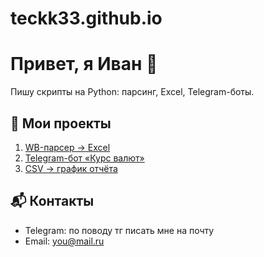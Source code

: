 # teckk33.github.io

# Привет, я Иван 👋
Пишу скрипты на Python: парсинг, Excel, Telegram-боты.

## 📂 Мои проекты
1. [WB-парсер → Excel](https://github.com/YOU/wb-parser)  
2. [Telegram-бот «Курс валют»](https://github.com/YOU/rate-bot)  
3. [CSV → график отчёта](https://github.com/YOU/csv-report)

## 📬 Контакты
- Telegram: по поводу тг писать мне на почту
- Email: you@mail.ru
